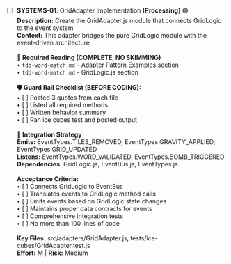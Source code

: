 - [ ] **SYSTEMS-01**: GridAdapter Implementation **[Processing]** 🟢<br/>**Description:** Create the GridAdapter.js module that connects GridLogic to the event system<br/>**Context:** This adapter bridges the pure GridLogic module with the event-driven architecture<br/><br/>**📖 Required Reading (COMPLETE, NO SKIMMING)**<br/>• `tdd-word-match.md` - Adapter Pattern Examples section<br/>• `tdd-word-match.md` - GridLogic.js section<br/><br/>**🛡️ Guard Rail Checklist (BEFORE CODING):**<br/>• [ ] Posted 3 quotes from each file<br/>• [ ] Listed all required methods<br/>• [ ] Written behavior summary<br/>• [ ] Ran ice cubes test and posted output<br/><br/>**🔗 Integration Strategy**<br/>**Emits:** EventTypes.TILES_REMOVED, EventTypes.GRAVITY_APPLIED, EventTypes.GRID_UPDATED<br/>**Listens:** EventTypes.WORD_VALIDATED, EventTypes.BOMB_TRIGGERED<br/>**Dependencies:** GridLogic.js, EventBus.js, EventTypes.js<br/><br/>**Acceptance Criteria:**<br/>• [ ] Connects GridLogic to EventBus<br/>• [ ] Translates events to GridLogic method calls<br/>• [ ] Emits events based on GridLogic state changes<br/>• [ ] Maintains proper data contracts for events<br/>• [ ] Comprehensive integration tests<br/>• [ ] No more than 100 lines of code<br/><br/>**Key Files:** src/adapters/GridAdapter.js, tests/ice-cubes/GridAdapter.test.js<br/>**Effort:** M | **Risk:** Medium